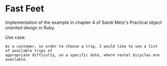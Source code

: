 # Fast Feet

Implementation of the example in chapter 4 of Sandi Metz's Practical object oriented design in Ruby.

Use case:
```
As a customer, in order to choose a trip, I would like to see a list of available trips of
appropriate difficulty, on a specific date, where rental bicycles are available. 
```
